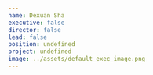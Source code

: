 ```yaml
---
name: Dexuan Sha
executive: false
director: false
lead: false
position: undefined
project: undefined
image: ../assets/default_exec_image.png
---
```

